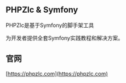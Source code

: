 ## PHPZlc & Symfony 

PHPZlc是基于Symfony的脚手架工具

为开发者提供全套Symfony实践教程和解决方案。

## 官网

[https://phpzlc.com](https://phpzlc.com)

